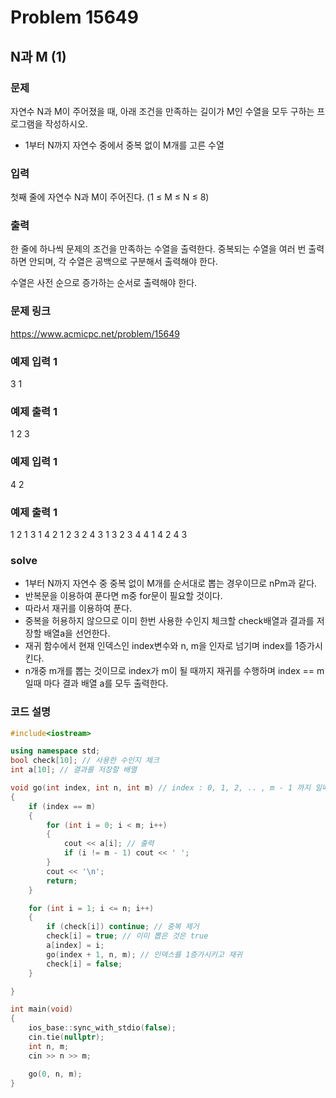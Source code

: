 # Problem 15649

## N과 M (1)

### 문제
자연수 N과 M이 주어졌을 때, 아래 조건을 만족하는 길이가 M인 수열을 모두 구하는 프로그램을 작성하시오.

- 1부터 N까지 자연수 중에서 중복 없이 M개를 고른 수열

### 입력
첫째 줄에 자연수 N과 M이 주어진다. (1 ≤ M ≤ N ≤ 8)

### 출력
한 줄에 하나씩 문제의 조건을 만족하는 수열을 출력한다. 중복되는 수열을 여러 번 출력하면 안되며, 각 수열은 공백으로 구분해서 출력해야 한다.

수열은 사전 순으로 증가하는 순서로 출력해야 한다.

### 문제 링크
<https://www.acmicpc.net/problem/15649>

### 예제 입력 1
3 1

### 예제 출력 1
1
2
3

### 예제 입력 1
4 2

### 예제 출력 1
1 2
1 3
1 4
2 1
2 3
2 4
3 1
3 2
3 4
4 1
4 2
4 3

### solve
- 1부터 N까지 자연수 중 중복 없이 M개를 순서대로 뽑는 경우이므로 nPm과 같다.
- 반복문을 이용하여 푼다면 m중 for문이 필요할 것이다.
- 따라서 재귀를 이용하여 푼다.
- 중복을 허용하지 않으므로 이미 한번 사용한 수인지 체크할 check배열과 결과를 저장할 배열a을 선언한다.
- 재귀 함수에서 현재 인덱스인 index변수와 n, m을 인자로 넘기며 index를 1증가시킨다.
- n개중 m개를 뽑는 것이므로 index가 m이 될 때까지 재귀를 수행하며 index == m 일때 마다 결과 배열 a를 모두 출력한다.


### 코드 설명
```C++
#include<iostream>

using namespace std;
bool check[10]; // 사용한 수인지 체크
int a[10]; // 결과를 저장할 배열

void go(int index, int n, int m) // index : 0, 1, 2, .. , m - 1 까지 일때 현재 인덱스
{
	if (index == m)
	{
		for (int i = 0; i < m; i++)
		{
			cout << a[i]; // 출력
			if (i != m - 1) cout << ' ';
		}
		cout << '\n';
		return;
	}

	for (int i = 1; i <= n; i++)
	{
		if (check[i]) continue; // 중복 제거
		check[i] = true; // 이미 뽑은 것은 true
		a[index] = i;
		go(index + 1, n, m); // 인덱스를 1증가시키고 재귀
		check[i] = false;
	}

}

int main(void)
{
	ios_base::sync_with_stdio(false);
	cin.tie(nullptr);
	int n, m;
	cin >> n >> m;

	go(0, n, m);
}
```
